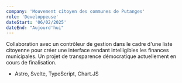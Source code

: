```yaml
---
company: 'Mouvement citoyen des communes de Putanges'
role: 'Developpeuse'
dateStart: '06/02/2025'
dateEnd: "Aujourd'hui"
---
```


Collaboration avec un contrôleur de gestion dans le cadre d'une liste citoyenne pour créer une interface rendant intelligibles les finances municipales. Un projet de transparence démocratique actuellement en cours de finalisation.

- Astro, Svelte, TypeScript, Chart.JS
